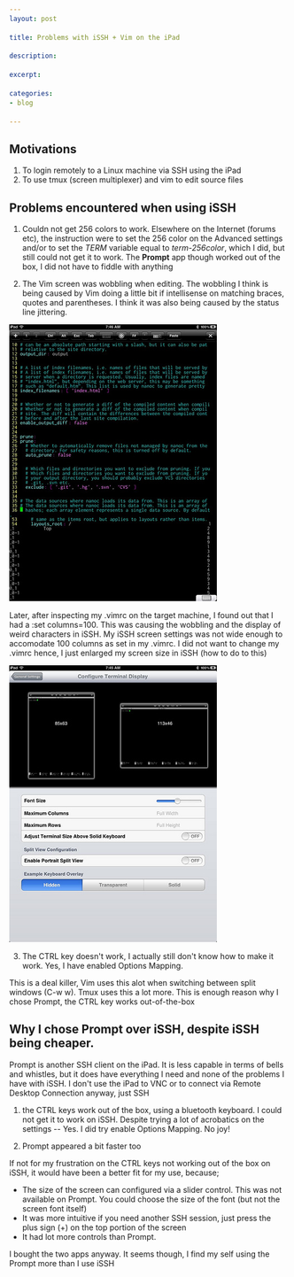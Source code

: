 ```yaml
---
layout: post

title: Problems with iSSH + Vim on the iPad

description: 

excerpt: 

categories:
- blog

---
```




## Motivations

1. To login remotely to a Linux machine via SSH using the iPad
2. To use tmux (screen multiplexer) and vim to edit source files

## Problems encountered when using iSSH


1. Couldn not get 256 colors to work. Elsewhere on the Internet (forums etc), the instruction were to set the 256 color on the Advanced settings and/or to set the *TERM* variable equal to *term-256color*, which I did, but still could not get it to work. The **Prompt** app though worked out of the box, I did not have to fiddle with anything

2. The Vim screen was wobbling when editing. The wobbling I think is being caused by Vim doing a little bit if intellisense on matching braces, quotes and parentheses. I think it was also being caused by the status line jittering. 

<img class="shadow" src="/img/issh-1.jpg">

Later, after inspecting my .vimrc on the target machine, I found out that I had a :set columns=100. This was causing the wobbling and the display of weird characters  in iSSH. My iSSH screen settings was not wide enough to accomodate 100 columns as set in my .vimrc. I did not want to change my .vimrc hence, I just enlarged my screen size in iSSH (how to do to this)


<img class="shadow" src="/img/issh-2.jpg">


3. The CTRL key doesn't work, I actually still don't know how to make it work. Yes, I have enabled Options Mapping. 

This is a deal killer, Vim uses this alot when switching   between split windows (C-w w). Tmux uses this a lot more. This is enough reason why I chose Prompt, the CTRL key works out-of-the-box



## Why I chose Prompt over iSSH, despite iSSH being cheaper. 

Prompt is another SSH client on the iPad. It is less capable in terms of bells and whistles, but it does have everything I need and none of the problems I have with iSSH. I don't use the iPad to VNC or to connect via Remote Desktop Connection anyway, just SSH

1. the CTRL keys work out of the box, using a bluetooth keyboard. I could not get it to work on iSSH. Despite trying a lot of acrobatics on the settings -- Yes. I did try enable Options Mapping. No joy!

2. Prompt appeared a bit faster too

If not for my frustration on the CTRL keys not working out of the box on iSSH, it would have been a better fit for my use, because;

- The size of the screen can configured via a slider control. This was not available on Prompt. You could choose the size of the font (but not the screen font itself)
- It was more intuitive if you need another SSH session, just press the plus sign (+) on the top portion of the screen
- It had lot more controls than Prompt.  

I bought the two apps anyway. It seems though, I find my self using the Prompt more than I use iSSH


[1]: http://www.flickr.com/photos/headtogs/6918694882/
[2]: http://www.flickr.com/photos/headtogs/7064778929/
